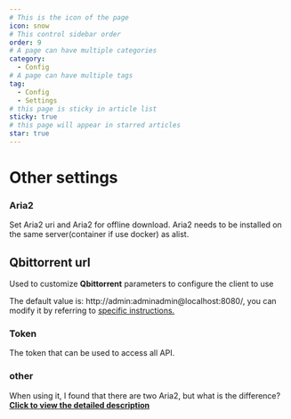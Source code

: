 ```yaml
---
# This is the icon of the page
icon: snow
# This control sidebar order
order: 9
# A page can have multiple categories
category:
  - Config
# A page can have multiple tags
tag:
  - Config
  - Settings
# this page is sticky in article list
sticky: true
# this page will appear in starred articles
star: true
---
```


# Other settings

### Aria2

Set Aria2 uri and Aria2 for offline download. Aria2 needs to be installed on the same server(container if use docker) as alist.



## Qbittorrent url

Used to customize **Qbittorrent** parameters to configure the client to use

The default value is: http://admin:adminadmin@localhost:8080/, you can modify it by referring to [specific instructions. ](../guide/advanced/offline-download.md#_2-qbittorrent)



### Token

The token that can be used to access all API.



### other

When using it, I found that there are two Aria2, but what is the difference? [**Click to view the detailed description**](../faq/why.md#what-is-the-difference-between-the-two-aria2)